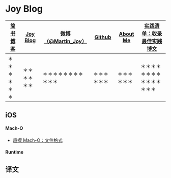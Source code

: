 
# Joy Blog


| [简书博客](http://www.jianshu.com/users/9c51a213b02e/latest_articles)   | [Joy Blog](https://github.com/Wl201314/Joy-Blog)    | [微博（@Martin_Joy）](http://weibo.com/5419850564/profile?rightmod=1&wvr=6&mod=personinfo&is_all=1)            | [Github](https://github.com/Wl201314)  |[About Me]() |[ 实践清单：收录最佳实践博文]()|
| ------------- |-------------| -----| -----| -----|-----|
| ＊＊＊＊＊＊ | ＊＊＊＊＊＊ |＊＊＊＊＊＊＊＊＊＊＊ | ＊＊＊＊＊＊ | ＊＊＊＊＊＊|＊＊＊＊＊＊＊＊＊＊＊＊＊＊＊|

## iOS

#### Mach-O

* [趣探 Mach-O：文件格式](https://github.com/Wl201314/Joy-Blog/blob/master/Blog/%E8%B6%A3%E6%8E%A2%20Mach-O%EF%BC%9A%E6%96%87%E4%BB%B6%E6%A0%BC%E5%BC%8F.md)

#### Runtime

## 译文






